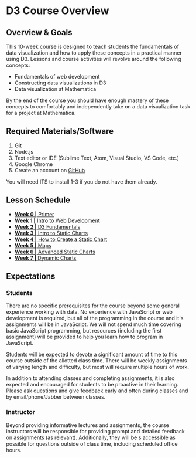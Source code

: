 # D3 Course Overview

## Overview & Goals

This 10-week course is designed to teach students the fundamentals of data visualization and how to apply these concepts in a practical manner using D3. Lessons and course activities will revolve around the following concepts:

- Fundamentals of web development
- Constructing data visualizations in D3
- Data visualization at Mathematica

By the end of the course you should have enough mastery of these concepts to comfortably and independently take on a data visualization task for a project at Mathematica.

## Required Materials/Software

1. Git
1. Node.js
1. Text editor or IDE (Sublime Text, Atom, Visual Studio, VS Code, etc.)
1. Google Chrome
1. Create an account on [GitHub](https://github.com/)

You will need ITS to install 1-3 if you do not have them already.

## Lesson Schedule

- [**Week 0 |** Primer](https://github.com/mathematica-web-ast/d3-week0-primers)
- [**Week 1 |** Intro to Web Development](https://github.com/mathematica-web-ast/d3-week1-intro-to-web-dev)
- [**Week 2 |** D3 Fundamentals](https://github.com/mathematica-web-ast/d3-week2-d3-fundamentals)
- [**Week 3 |** Intro to Static Charts](https://github.com/mathematica-web-ast/d3-week3-static-charts-intro)
- [**Week 4 |** How to Create a Static Chart](https://github.com/mathematica-web-ast/d3-week4-static-charts-how-to)
- [**Week 5 |** Maps](https://github.com/mathematica-web-ast/d3-week5-static-charts-maps)
- [**Week 6 |** Advanced Static Charts](https://github.com/mathematica-web-ast/d3-week6-static-charts-advanced)
- [**Week 7 |** Dynamic Charts](https://github.com/mathematica-web-ast/d3-week7-dynamic-charts)

## Expectations

### Students

There are no specific prerequisites for the course beyond some general experience working with data. No experience with JavaScript or web development is required, but all of the programming in the course and it's assignments will be in JavaScript. We will not spend much time covering basic JavaScript programming, but resources (including the first assignment) will be provided to help you learn how to program in JavaScript.

Students will be expected to devote a significant amount of time to this course outside of the allotted class time. There will be weekly assignments of varying length and difficulty, but most will require multiple hours of work.

In addition to attending classes and completing assignments, it is also expected and encouraged for students to be proactive in their learning. Please ask questions and give feedback early and often during classes and by email/phone/Jabber between classes.

### Instructor

Beyond providing informative lectures and assignments, the course instructors will be responsible for providing prompt and detailed feedback on assignments (as relevant). Additionally, they will be s accessible as possible for questions outside of class time, including scheduled office hours.
